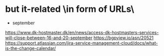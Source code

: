 # but it-related \in form of URLs\

- september

https://www.dk-hostmaster.dk/en/news/access-dk-hostmasters-services-will-close-between-16-and-20-september
https://bgpview.io/asn/20521 
https://support.atlassian.com/jira-service-management-cloud/docs/what-is-the-change-calendar/

